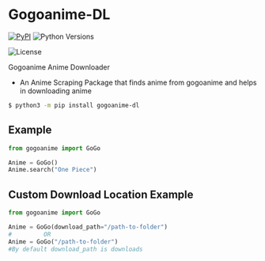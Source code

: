 
# Gogoanime-DL
[![PyPI](https://img.shields.io/pypi/v/gogoanime-dl.svg)](https://pypi.python.org/pypi/gogoanime-dl)
![Python Versions](https://img.shields.io/pypi/pyversions/gogoanime-dl.svg)

![License](https://img.shields.io/github/license/AuraMoon55/gogoanime-dl.svg)

Gogoanime Anime Downloader

- An Anime Scraping Package that finds anime from gogoanime and helps in downloading anime


```bash
$ python3 -m pip install gogoanime-dl
```

## Example
```python
from gogoanime import GoGo

Anime = GoGo()
Anime.search("One Piece")
```

## Custom Download Location Example
```python
from gogoanime import GoGo

Anime = GoGo(download_path="/path-to-folder")
#         OR
Anime = GoGo("/path-to-folder")
#By default download_path is downloads
```